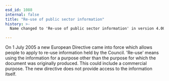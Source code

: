 ```yaml
---
esd_id: 1088
internal: false
title: "Re-use of public sector information"
history: >-
  Name changed to 'Re-use of public sector information' in version 4.00

---
```


On 1 July 2005 a new European Directive came into force which allows people to apply to re-use information held by the Council. 'Re-use' means using the information for a purpose other than the purpose for which the document was originally produced. This could include a commercial purpose. The new directive does not provide access to the information itself.

